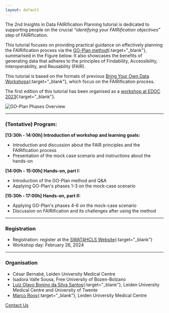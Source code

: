 ```yaml
---
layout: default
---
```


The 2nd Insights in Data FAIRification Planning tutorial is dedicated to supporting people on the crucial _“identifying your FAIRification objectives”_ step of FAIRification.

This tutorial focuses on providing practical guidance on effectively planning the FAIRification process via the [GO-Plan method](https://er2023.inesc-id.pt/wp-content/uploads/forum_paper_2142.pdf){:target="_blank"}, summarised in the Figure below. It also showcases the benefits of generating data that adheres to the principles of Findability, Accessibility, Interoperability, and Reusability (FAIR). 

This tutorial is based on the formats of previous [Bring Your Own Data Workshops](https://direct.mit.edu/dint/article/doi/10.1162/dint_a_00236/118045/Building-expertise-on-FAIR-through-evolving-Bring){:target="_blank"}, which focus on the FAIRification process. 

The first edition of this tutorial has been organised as a [workshop at EDOC 2023](https://www.rug.nl/research/bernoulli/conf/edoc-2023/workshops/){:target="_blank"}.

![GO-Plan Phases Overview](/assets/img/Phases_Overview.png)

--- 

### (Tentative) Program:

**[13:30h - 14:00h] Introduction of workshop and learning goals:**
* Introduction and discussion about the FAIR principles and the FAIRification process
* Presentation of the mock case scenario and instructions about the hands-on

**[14:00h - 15:00h] Hands-on, part I:**
* Introduction of the GO-Plan method and Q&A 
* Applying GO-Plan's phases 1-3 on the mock-case scenario

**[15:30h - 17:00h] Hands-on, part II:**
* Applying GO-Plan's phases 4-6 on the mock-case scenario
* Discussion on FAIRification and its challenges after using the method 

--- 

<!-- The half-day workshop will take place at the [Enterprise Design, Operations and Computing (**EDOC 2023**) Conference](https://www.rug.nl/research/bernoulli/conf/edoc-2023/call-for-papers/){:target="_blank"}. -->

<!-- ---

### GO-Plan

#### During the BYOFO workshop, participants will experiment with [GO-Plan](./motivation.html), a method for the identification of FAIRification objectives. 


--- -->

### Registration
* Registration: register at the [SWAT4HCLS Website](https://www.swat4ls.org/){:target="_blank"}
* Workshop day: February 26, 2024

---

### Organisation

* César Bernabé, Leiden University Medical Centre
* Isadora Valle Sousa, Free University of Bozen-Bolzano
* [Luiz Olavo Bonino da Silva Santos](https://people.utwente.nl/l.o.boninodasilvasantos){:target="_blank"}, Leiden University Medical Centre and University of Twente
* [Marco Roos](https://www.lumc.nl/en/about-lumc/afdelingen/human-genetics/biosemantics/){:target="_blank"}, Leiden University Medical Centre

[Contact Us](mailto:byofo-edoc@outlook.com)